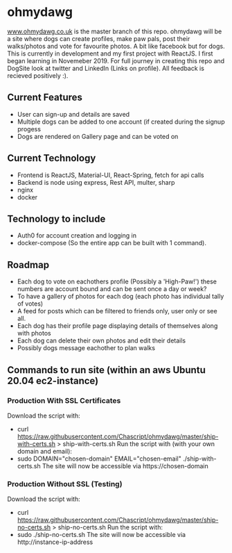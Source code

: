 # ohmydawg
www.ohmydawg.co.uk is the master branch of this repo. ohmydawg will be a site where dogs can create profiles, make paw pals, post their walks/photos and vote for favourite photos. A bit like facebook but for dogs. This is currently in development and my first project with ReactJS. I first began learning in Novemeber 2019. For full journey in creating this repo and DogSite look at twitter and LinkedIn (Links on profile). All feedback is recieved positively :).

## Current Features 

* User can sign-up and details are saved
* Multiple dogs can be added to one account (if created during the signup progess
* Dogs are rendered on Gallery page and can be voted on

## Current Technology

* Frontend is ReactJS, Material-UI, React-Spring, fetch for api calls
* Backend is node using express, Rest API, multer, sharp
* nginx
* docker

## Technology to include

* Auth0 for account creation and logging in
* docker-compose (So the entire app can be built with 1 command).

## Roadmap

* Each dog to vote on eachothers profile (Possibly a 'High-Paw!') these numbers are account bound and can be sent once a day or week?
* To have a gallery of photos for each dog (each photo has individual tally of votes)
* A feed for posts which can be filtered to friends only, user only or see all.
* Each dog has their profile page displaying details of themselves along with photos
* Each dog can delete their own photos and edit their details
* Possibly dogs message eachother to plan walks

## Commands to run site (within an aws Ubuntu 20.04 ec2-instance)

### Production With SSL Certificates 

Download the script with:
* curl https://raw.githubusercontent.com/Chascript/ohmydawg/master/ship-with-certs.sh > ship-with-certs.sh
Run the script with (with your own domain and email):
* sudo DOMAIN="chosen-domain" EMAIL="chosen-email" ./ship-with-certs.sh
The site will now be accessible via https://chosen-domain

### Production Without SSL (Testing)
Download the script with:
* curl https://raw.githubusercontent.com/Chascript/ohmydawg/master/ship-no-certs.sh > ship-no-certs.sh
Run the script with:
* sudo ./ship-no-certs.sh
The site will now be accessible via http://instance-ip-address


